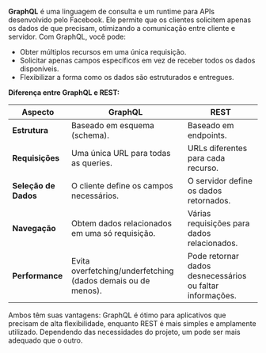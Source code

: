 
**GraphQL** é uma linguagem de consulta e um runtime para APIs desenvolvido pelo Facebook. Ele permite que os clientes solicitem apenas os dados de que precisam, otimizando a comunicação entre cliente e servidor. Com GraphQL, você pode:

- Obter múltiplos recursos em uma única requisição.
- Solicitar apenas campos específicos em vez de receber todos os dados disponíveis.
- Flexibilizar a forma como os dados são estruturados e entregues.

**Diferença entre GraphQL e REST:**

|Aspecto|GraphQL|REST|
|---|---|---|
|**Estrutura**|Baseado em esquema (schema).|Baseado em endpoints.|
|**Requisições**|Uma única URL para todas as queries.|URLs diferentes para cada recurso.|
|**Seleção de Dados**|O cliente define os campos necessários.|O servidor define os dados retornados.|
|**Navegação**|Obtem dados relacionados em uma só requisição.|Várias requisições para dados relacionados.|
|**Performance**|Evita overfetching/underfetching (dados demais ou de menos).|Pode retornar dados desnecessários ou faltar informações.|

Ambos têm suas vantagens: GraphQL é ótimo para aplicativos que precisam de alta flexibilidade, enquanto REST é mais simples e amplamente utilizado. Dependendo das necessidades do projeto, um pode ser mais adequado que o outro.


